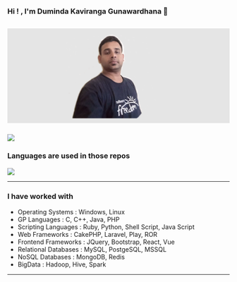 ### Hi ! , I'm Duminda Kaviranga Gunawardhana 👋

## [![kaviranga's header](https://github.com/kaviranga/kaviranga/blob/main/images/header_image.png)](https://github.com/kaviranga/kaviranga/)

<img align="center" src="https://github-readme-stats.vercel.app/api?username=kaviranga&theme=vue&show_icons=true" />

### Languages are used in those repos

<img align="center" src="https://github-readme-stats.vercel.app/api/top-langs/?username=kaviranga&layout=compact&theme=vue&show_icons=true" />

------------------------------

### I have worked with
- Operating Systems : Windows, Linux 
- GP Languages : C, C++, Java, PHP
- Scripting Languages : Ruby, Python, Shell Script, Java Script
- Web Frameworks : CakePHP, Laravel, Play, ROR
- Frontend Frameworks : JQuery, Bootstrap, React, Vue
- Relational Databases : MySQL, PostgeSQL, MSSQL
- NoSQL Databases : MongoDB, Redis
- BigData : Hadoop, Hive, Spark

------------------------------

<!--
**kaviranga/kaviranga** is a ✨ _special_ ✨ repository because its `README.md` (this file) appears on your GitHub profile.

Here are some ideas to get you started:

- 🔭 I’m currently working on ...
- 🌱 I’m currently learning ...
- 👯 I’m looking to collaborate on ...
- 🤔 I’m looking for help with ...
- 💬 Ask me about ...
- 📫 How to reach me: ...
- 😄 Pronouns: ...
- ⚡ Fun fact: ...
-->
